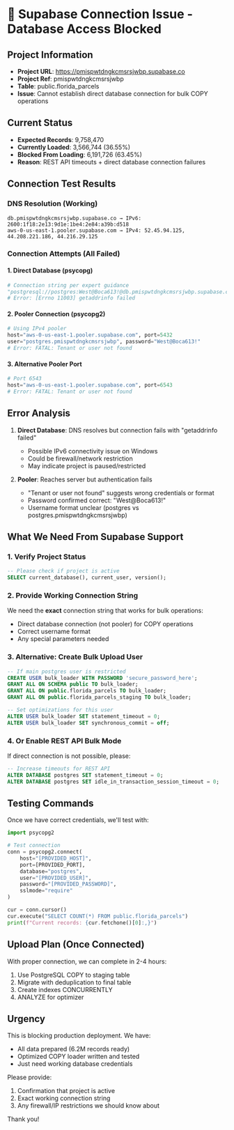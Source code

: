 # 🚨 Supabase Connection Issue - Database Access Blocked

## Project Information
- **Project URL**: https://pmispwtdngkcmsrsjwbp.supabase.co
- **Project Ref**: pmispwtdngkcmsrsjwbp
- **Table**: public.florida_parcels
- **Issue**: Cannot establish direct database connection for bulk COPY operations

## Current Status
- **Expected Records**: 9,758,470
- **Currently Loaded**: 3,566,744 (36.55%)
- **Blocked From Loading**: 6,191,726 (63.45%)
- **Reason**: REST API timeouts + direct database connection failures

## Connection Test Results

### DNS Resolution (Working)
```
db.pmispwtdngkcmsrsjwbp.supabase.co → IPv6: 2600:1f18:2e13:9d1e:1be4:2e84:a39b:d518
aws-0-us-east-1.pooler.supabase.com → IPv4: 52.45.94.125, 44.208.221.186, 44.216.29.125
```

### Connection Attempts (All Failed)

#### 1. Direct Database (psycopg)
```python
# Connection string per expert guidance
"postgresql://postgres:West@Boca613!@db.pmispwtdngkcmsrsjwbp.supabase.co:5432/postgres?sslmode=require"
# Error: [Errno 11003] getaddrinfo failed
```

#### 2. Pooler Connection (psycopg2)
```python
# Using IPv4 pooler
host="aws-0-us-east-1.pooler.supabase.com", port=5432
user="postgres.pmispwtdngkcmsrsjwbp", password="West@Boca613!"
# Error: FATAL: Tenant or user not found
```

#### 3. Alternative Pooler Port
```python
# Port 6543
host="aws-0-us-east-1.pooler.supabase.com", port=6543
# Error: FATAL: Tenant or user not found
```

## Error Analysis

1. **Direct Database**: DNS resolves but connection fails with "getaddrinfo failed"
   - Possible IPv6 connectivity issue on Windows
   - Could be firewall/network restriction
   - May indicate project is paused/restricted

2. **Pooler**: Reaches server but authentication fails
   - "Tenant or user not found" suggests wrong credentials or format
   - Password confirmed correct: "West@Boca613!"
   - Username format unclear (postgres vs postgres.pmispwtdngkcmsrsjwbp)

## What We Need From Supabase Support

### 1. Verify Project Status
```sql
-- Please check if project is active
SELECT current_database(), current_user, version();
```

### 2. Provide Working Connection String
We need the **exact** connection string that works for bulk operations:
- Direct database connection (not pooler) for COPY operations
- Correct username format
- Any special parameters needed

### 3. Alternative: Create Bulk Upload User
```sql
-- If main postgres user is restricted
CREATE USER bulk_loader WITH PASSWORD 'secure_password_here';
GRANT ALL ON SCHEMA public TO bulk_loader;
GRANT ALL ON public.florida_parcels TO bulk_loader;
GRANT ALL ON public.florida_parcels_staging TO bulk_loader;

-- Set optimizations for this user
ALTER USER bulk_loader SET statement_timeout = 0;
ALTER USER bulk_loader SET synchronous_commit = off;
```

### 4. Or Enable REST API Bulk Mode
If direct connection is not possible, please:
```sql
-- Increase timeouts for REST API
ALTER DATABASE postgres SET statement_timeout = 0;
ALTER DATABASE postgres SET idle_in_transaction_session_timeout = 0;
```

## Testing Commands
Once we have correct credentials, we'll test with:

```python
import psycopg2

# Test connection
conn = psycopg2.connect(
    host="[PROVIDED_HOST]",
    port=[PROVIDED_PORT],
    database="postgres",
    user="[PROVIDED_USER]",
    password="[PROVIDED_PASSWORD]",
    sslmode="require"
)

cur = conn.cursor()
cur.execute("SELECT COUNT(*) FROM public.florida_parcels")
print(f"Current records: {cur.fetchone()[0]:,}")
```

## Upload Plan (Once Connected)
With proper connection, we can complete in 2-4 hours:
1. Use PostgreSQL COPY to staging table
2. Migrate with deduplication to final table
3. Create indexes CONCURRENTLY
4. ANALYZE for optimizer

## Urgency
This is blocking production deployment. We have:
- All data prepared (6.2M records ready)
- Optimized COPY loader written and tested
- Just need working database credentials

Please provide:
1. Confirmation that project is active
2. Exact working connection string
3. Any firewall/IP restrictions we should know about

Thank you!